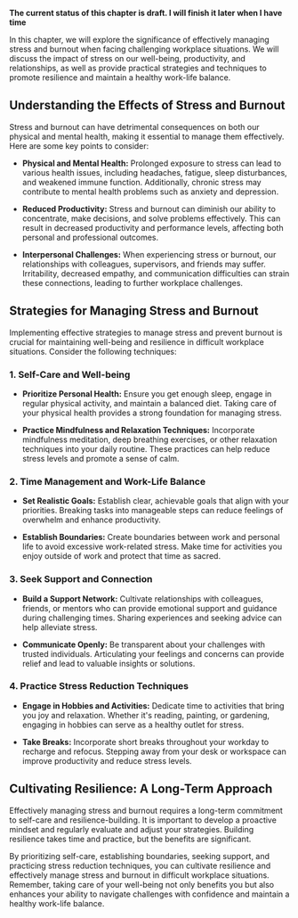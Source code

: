 **The current status of this chapter is draft. I will finish it later when I have time**

In this chapter, we will explore the significance of effectively managing stress and burnout when facing challenging workplace situations. We will discuss the impact of stress on our well-being, productivity, and relationships, as well as provide practical strategies and techniques to promote resilience and maintain a healthy work-life balance.

Understanding the Effects of Stress and Burnout
-----------------------------------------------

Stress and burnout can have detrimental consequences on both our physical and mental health, making it essential to manage them effectively. Here are some key points to consider:

* **Physical and Mental Health:** Prolonged exposure to stress can lead to various health issues, including headaches, fatigue, sleep disturbances, and weakened immune function. Additionally, chronic stress may contribute to mental health problems such as anxiety and depression.

* **Reduced Productivity:** Stress and burnout can diminish our ability to concentrate, make decisions, and solve problems effectively. This can result in decreased productivity and performance levels, affecting both personal and professional outcomes.

* **Interpersonal Challenges:** When experiencing stress or burnout, our relationships with colleagues, supervisors, and friends may suffer. Irritability, decreased empathy, and communication difficulties can strain these connections, leading to further workplace challenges.

Strategies for Managing Stress and Burnout
------------------------------------------

Implementing effective strategies to manage stress and prevent burnout is crucial for maintaining well-being and resilience in difficult workplace situations. Consider the following techniques:

### 1. Self-Care and Well-being

* **Prioritize Personal Health:** Ensure you get enough sleep, engage in regular physical activity, and maintain a balanced diet. Taking care of your physical health provides a strong foundation for managing stress.

* **Practice Mindfulness and Relaxation Techniques:** Incorporate mindfulness meditation, deep breathing exercises, or other relaxation techniques into your daily routine. These practices can help reduce stress levels and promote a sense of calm.

### 2. Time Management and Work-Life Balance

* **Set Realistic Goals:** Establish clear, achievable goals that align with your priorities. Breaking tasks into manageable steps can reduce feelings of overwhelm and enhance productivity.

* **Establish Boundaries:** Create boundaries between work and personal life to avoid excessive work-related stress. Make time for activities you enjoy outside of work and protect that time as sacred.

### 3. Seek Support and Connection

* **Build a Support Network:** Cultivate relationships with colleagues, friends, or mentors who can provide emotional support and guidance during challenging times. Sharing experiences and seeking advice can help alleviate stress.

* **Communicate Openly:** Be transparent about your challenges with trusted individuals. Articulating your feelings and concerns can provide relief and lead to valuable insights or solutions.

### 4. Practice Stress Reduction Techniques

* **Engage in Hobbies and Activities:** Dedicate time to activities that bring you joy and relaxation. Whether it's reading, painting, or gardening, engaging in hobbies can serve as a healthy outlet for stress.

* **Take Breaks:** Incorporate short breaks throughout your workday to recharge and refocus. Stepping away from your desk or workspace can improve productivity and reduce stress levels.

Cultivating Resilience: A Long-Term Approach
--------------------------------------------

Effectively managing stress and burnout requires a long-term commitment to self-care and resilience-building. It is important to develop a proactive mindset and regularly evaluate and adjust your strategies. Building resilience takes time and practice, but the benefits are significant.

By prioritizing self-care, establishing boundaries, seeking support, and practicing stress reduction techniques, you can cultivate resilience and effectively manage stress and burnout in difficult workplace situations. Remember, taking care of your well-being not only benefits you but also enhances your ability to navigate challenges with confidence and maintain a healthy work-life balance.
